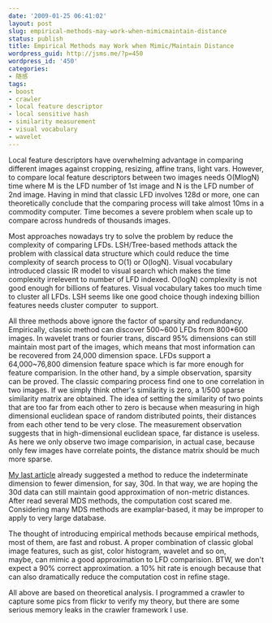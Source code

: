 ```yaml
---
date: '2009-01-25 06:41:02'
layout: post
slug: empirical-methods-may-work-when-mimicmaintain-distance
status: publish
title: Empirical Methods may Work when Mimic/Maintain Distance
wordpress_guid: http://jsms.me/?p=450
wordpress_id: '450'
categories:
- 随感
tags:
- boost
- crawler
- local feature descriptor
- local sensitive hash
- similarity measurement
- visual vocabulary
- wavelet
---
```


Local feature descriptors have overwhelming advantage in comparing different images against cropping, resizing, affine trans, light vars. However, to compare local feature descriptors between two images needs O(MlogN) time where M is the LFD number of 1st image and N is the LFD number of 2nd image. Having in mind that classic LFD involves 128d or more, one can theoretically conclude that the comparing process will take almost 10ms in a commodity computer. Time becomes a severe problem when scale up to compare across hundreds of thousands images.

Most approaches nowadays try to solve the problem by reduce the complexity of comparing LFDs. LSH/Tree-based methods attack the problem with classical data structure which could reduce the time complexity of search process to O(1) or O(logN). Visual vocabulary introduced classic IR model to visual search which makes the time complexity irrelevent to number of LFD indexed. O(logN) complexity is not good enough for billions of features. Visual vocabulary takes too much time to cluster all LFDs. LSH seems like one good choice though indexing billion features needs cluster computer  to support.

All three methods above ignore the factor of sparsity and redundancy. Empirically, classic method can discover 500~600 LFDs from 800*600 images. In wavelet trans or fourier trans, discard 95% dimensions can still maintain most part of the images, which means that most information can be recovered from 24,000 dimension space. LFDs support a 64,000~76,800 dimension feature space which is far more enough for feature comparision. In the other hand, by a simple observation, sparsity can be proved. The classic comparing process find one to one correlation in two images. If we simply think other's similarity is zero, a 1/500 sparse similarity matrix are obtained. The idea of setting the similarity of two points that are too far from each other to zero is because when measuring in high dimensional euclidean space of random distributed points, their distances from each other tend to be very close. The measurement observation suggests that in high-dimensional euclidean space, far distance is useless. As here we only observe two image comparision, in actual case, because only few images have correlate points, the distance matrix should be much more sparse.

[My last article](http://jsms.me/?p=436) already suggested a method to reduce the indeterminate dimension to fewer dimension, for say, 30d. In that way, we are hoping the 30d data can still maintain good approximation of non-metric distances. After read several MDS methods, the computation cost scared me. Considering many MDS methods are examplar-based, it may be improper to apply to very large database.

The thought of introducing empirical methods because empirical methods, most of them, are fast and robust. A proper combination of classic global image features, such as gist, color histogram, wavelet and so on, maybe, can mimic a good approximation to LFD comparision. BTW, we don't expect a 90% correct approximation. a 10% hit rate is enough because that can also dramatically reduce the computation cost in refine stage.

All above are based on theoretical analysis. I programmed a crawler to capture some pics from flickr to verify my theory, but there are some serious memory leaks in the crawler framework I use.
